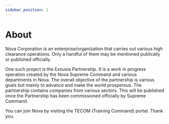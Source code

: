 ```yaml
---
sidebar_position: 1
---
```


# About

Nova Corporation is an enterprise/organization that carries out various high clearance operations. Only a handful of them may be mentioned publically or published officially.

One such project is the Exousia Partnership. It is a work in progress operation created by the Nova Supreme Command and various departments in Nova. The overall objective of the partnership is various goals but mainly to advance and make the world prosperous. The partnership contains companies from various sectors. This will be published once the Partnership has been commissioned officially by Supreme Command.

You can join Nova by visiting the TECOM (Training Command) portal. Thank you.
